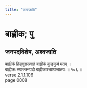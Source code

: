 ```yaml
---
title: "अश्वजाति"
---
```


# बाह्लीक; पु
## जनपदविशेष, अश्वजाति
बाह्लीकं हिङ्गुराख्यातं बाह्लीकं कुङ्कुमं मतम् ।<br />बाह्लीकः स्याज्जनपदो बाह्लीकाश्चाश्वजातयः ॥ १०६ ॥<br />verse 2.1.1.106<br />page 0008

